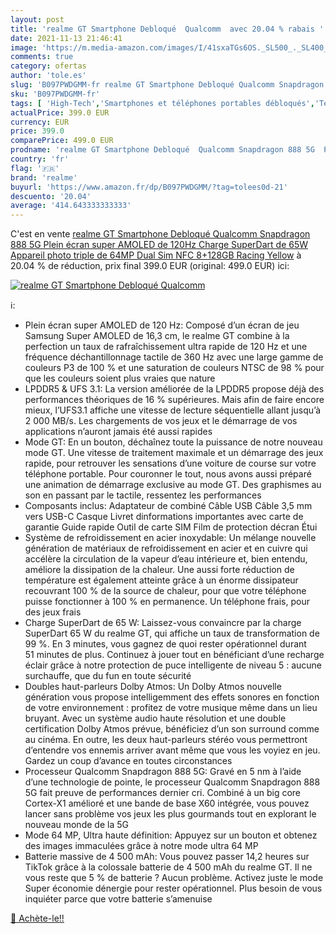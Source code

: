 ```yaml
---
layout: post
title: 'realme GT Smartphone Debloqué  Qualcomm  avec 20.04 % rabais '
date: 2021-11-13 21:46:41
image: 'https://m.media-amazon.com/images/I/41sxaTGs6OS._SL500_._SL400_.jpg'
comments: true
category: ofertas
author: 'tole.es'
slug: 'B097PWDGMM-fr realme GT Smartphone Debloqué Qualcomm Snapdragon 888 5G...'
sku: 'B097PWDGMM-fr'
tags: [ 'High-Tech','Smartphones et téléphones portables débloqués','Téléphones portables et accessoires','realme', ]
actualPrice: 399.0 EUR
currency: EUR
price: 399.0
comparePrice: 499.0 EUR
prodname: 'realme GT Smartphone Debloqué  Qualcomm Snapdragon 888 5G  Plein écran super AMOLED de 120Hz  Charge SuperDart de 65W  Appareil photo triple de 64MP  Dual Sim  NFC  8+128GB  Racing Yellow'
country: 'fr'
flag: '🇫🇷'
brand: 'realme'
buyurl: 'https://www.amazon.fr/dp/B097PWDGMM/?tag=tolees0d-21'
descuento: '20.04'
average: '414.643333333333'
---
```


C'est en vente [realme GT Smartphone Debloqué  Qualcomm Snapdragon 888 5G  Plein écran super AMOLED de 120Hz  Charge SuperDart de 65W  Appareil photo triple de 64MP  Dual Sim  NFC  8+128GB  Racing Yellow](https://www.amazon.fr/dp/B097PWDGMM/?tag=tolees0d-21)  à  20.04 % de réduction, prix final  399.0 EUR (original: 499.0 EUR) ici:

[![realme GT Smartphone Debloqué  Qualcomm ](https://m.media-amazon.com/images/I/41sxaTGs6OS._SL500_._SL400_.jpg)](https://www.amazon.fr/dp/B097PWDGMM/?tag=tolees0d-21)

ℹ️:

- Plein écran super AMOLED de 120 Hz: Composé d’un écran de jeu Samsung Super AMOLED de 16,3 cm, le realme GT combine à la perfection un taux de rafraîchissement ultra rapide de 120 Hz et une fréquence déchantillonnage tactile de 360 Hz avec une large gamme de couleurs P3 de 100 % et une saturation de couleurs NTSC de 98 % pour que les couleurs soient plus vraies que nature
- LPDDR5 & UFS 3.1: La version améliorée de la LPDDR5 propose déjà des performances théoriques de 16 % supérieures. Mais afin de faire encore mieux, l’UFS3.1 affiche une vitesse de lecture séquentielle allant jusqu’à 2 000 MB/s. Les chargements de vos jeux et le démarrage de vos applications n’auront jamais été aussi rapides
- Mode GT: En un bouton, déchaînez toute la puissance de notre nouveau mode GT. Une vitesse de traitement maximale et un démarrage des jeux rapide, pour retrouver les sensations d’une voiture de course sur votre téléphone portable. Pour couronner le tout, nous avons aussi préparé une animation de démarrage exclusive au mode GT. Des graphismes au son en passant par le tactile, ressentez les performances
- Composants inclus: Adaptateur de combiné Câble USB Câble 3,5 mm vers USB-C Casque Livret dinformations importantes avec carte de garantie Guide rapide Outil de carte SIM Film de protection décran Étui
- Système de refroidissement en acier inoxydable: Un mélange nouvelle génération de matériaux de refroidissement en acier et en cuivre qui accélère la circulation de la vapeur d’eau intérieure et, bien entendu, améliore la dissipation de la chaleur. Une aussi forte réduction de température est également atteinte grâce à un énorme dissipateur recouvrant 100 % de la source de chaleur, pour que votre téléphone puisse fonctionner à 100 % en permanence. Un téléphone frais, pour des jeux frais
- Charge SuperDart de 65 W: Laissez-vous convaincre par la charge SuperDart 65 W du realme GT, qui affiche un taux de transformation de 99 %. En 3 minutes, vous gagnez de quoi rester opérationnel durant 51 minutes de plus. Continuez à jouer tout en bénéficiant d’une recharge éclair grâce à notre protection de puce intelligente de niveau 5 : aucune surchauffe, que du fun en toute sécurité
- Doubles haut-parleurs Dolby Atmos: Un Dolby Atmos nouvelle génération vous propose intelligemment des effets sonores en fonction de votre environnement : profitez de votre musique même dans un lieu bruyant. Avec un système audio haute résolution et une double certification Dolby Atmos prévue, bénéficiez d’un son surround comme au cinéma. En outre, les deux haut-parleurs stéréo vous permettront d’entendre vos ennemis arriver avant même que vous les voyiez en jeu. Gardez un coup d’avance en toutes circonstances
- Processeur Qualcomm Snapdragon 888 5G: Gravé en 5 nm à l’aide d’une technologie de pointe, le processeur Qualcomm Snapdragon 888 5G fait preuve de performances dernier cri. Combiné à un big core Cortex-X1 amélioré et une bande de base X60 intégrée, vous pouvez lancer sans problème vos jeux les plus gourmands tout en explorant le nouveau monde de la 5G
- Mode 64 MP, Ultra haute définition: Appuyez sur un bouton et obtenez des images immaculées grâce à notre mode ultra 64 MP
- Batterie massive de 4 500 mAh: Vous pouvez passer 14,2 heures sur TikTok grâce à la colossale batterie de 4 500 mAh du realme GT. Il ne vous reste que 5 % de batterie ? Aucun problème. Activez juste le mode Super économie dénergie pour rester opérationnel. Plus besoin de vous inquiéter parce que votre batterie s’amenuise

[🛒 Achète-le!!](https://www.amazon.fr/dp/B097PWDGMM/?tag=tolees0d-21)
